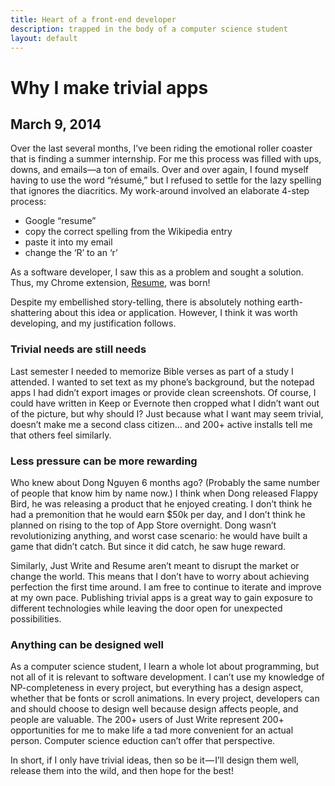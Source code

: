 ```yaml
---
title: Heart of a front-end developer
description: trapped in the body of a computer science student
layout: default
---
```




# Why I make trivial apps

## March 9, 2014



Over the last several months,
I’ve been riding the emotional roller coaster
that is finding a summer internship.
For me this process was filled with ups, downs, and emails—a ton of emails.
Over and over again, I found myself having to use the word “résumé,”
but I refused to settle for the lazy spelling that ignores the diacritics.
My work-around involved an elaborate 4-step process:

 - Google “resume”
 - copy the correct spelling from the Wikipedia entry
 - paste it into my email
 - change the ‘R’ to an ‘r’

As a software developer, I saw this as a problem and sought a solution.
Thus, my Chrome extension, [Resume][], was born!

Despite my embellished story-telling,
there is absolutely nothing earth-shattering about this idea or application.
However, I think it was worth developing, and my justification follows.


### Trivial needs are still needs

Last semester I needed to memorize Bible verses as part of a study I attended.
I wanted to set text as my phone’s background,
but the notepad apps I had didn’t export images or provide clean screenshots.
Of course, I could have written in Keep or Evernote
then cropped what I didn’t want out of the picture, but why should I?
Just because what I want may seem trivial,
doesn’t make me a second class citizen…
and 200+ active installs tell me that others feel similarly.


### Less pressure can be more rewarding

Who knew about Dong Nguyen 6 months ago?
(Probably the same number of people that know him by name now.)
I think when Dong released Flappy Bird,
he was releasing a product that he enjoyed creating.
I don’t think he had a premonition that he would earn $50k per day,
and I don’t think he planned on rising to the top of App Store overnight.
Dong wasn’t revolutionizing anything, and worst case scenario:
he would have built a game that didn’t catch.
But since it did catch, he saw huge reward.

Similarly, Just Write and Resume aren’t meant to disrupt the market
or change the world.
This means that I don’t have to worry
about achieving perfection the first time around.
I am free to continue to iterate and improve at my own pace.
Publishing trivial apps is a great way to gain exposure to different
technologies while leaving the door open for unexpected possibilities.

### Anything can be designed well

As a computer science student,
I learn a whole lot about programming,
but not all of it is relevant to software development.
I can’t use my knowledge of NP-completeness in every project,
but everything has a design aspect,
whether that be fonts or scroll animations.
In every project, developers can and should choose to design well
because design affects people, and people are valuable.
The 200+ users of Just Write represent 200+ opportunities for me
to make life a tad more convenient for an actual person.
Computer science eduction can’t offer that perspective.

In short, if I only have trivial ideas, then so be it — I’ll design them well,
release them into the wild, and then hope for the best!

[Resume]: https://chrome.google.com/webstore/detail/resume/maagnagmjfhmopcljoeoememichoehlf?utm_source=chrome-ntp-icon
